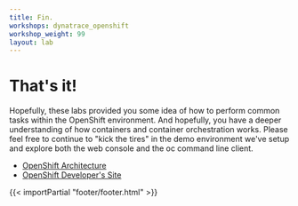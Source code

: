 ```yaml
---
title: Fin.
workshops: dynatrace_openshift
workshop_weight: 99
layout: lab
---
```


# That's it!
Hopefully, these labs provided you some idea of how to perform common tasks within the OpenShift environment.  And hopefully, you have a deeper understanding of how containers and container orchestration works.  Please feel free to continue to "kick the tires" in the demo environment we've setup and explore both the web console and the oc command line client.

* [OpenShift Architecture][1]
* [OpenShift Developer's Site][2]

[1]: https://docs.openshift.com/container-platform/4.3/architecture/architecture.html
[2]: https://developers.redhat.com/openshift/

{{< importPartial "footer/footer.html" >}}
